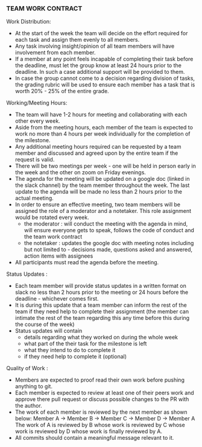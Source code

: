 ### TEAM WORK CONTRACT


Work Distribution:


- At the start of the week the team will decide on the effort required for each task and assign them evenly to all members.
- Any task involving insight/opinion of all team members will have involvement from each member.
- If a member at any point feels incapable of completing their task before the deadline, must let the group know at least 24 hours prior to the deadline. In such a case additional support will be provided to them.
- In case the group cannot come to a decision regarding division of tasks, the grading rubric will be used to ensure each member has a task that is worth 20% - 25% of the entire grade.


Working/Meeting Hours:


- The team will have 1-2 hours for meeting and collaborating with each other every week.
- Aside from the meeting hours, each member of the team is expected to work no more than 4 hours per week individually for the completion of the milestone.
- Any additional meeting hours required can be requested by a team member and discussed and agreed upon by the entire team if the request is valid.
- There will be two meetings per week - one will be held in person early in the week and the other on zoom on Friday evenings.
- The agenda for the meeting will be updated on a google doc (linked in the slack channel) by the team member throughout the week. The last update to the agenda will be made no less than 2 hours prior to the actual meeting.
- In order to ensure an effective meeting, two team members will be assigned the role of a moderator and a notetaker. This role assignment would be rotated every week.
    - the moderator : will conduct the meeting with the agenda in mind, will ensure everyone gets to speak, follows the code of conduct and the team work contract
    - the notetaker : updates the google doc with meeting notes including but not limited to - decisions made, questions asked and answered, action items with assignees
- All participants must read the agenda before the meeting.


Status Updates :


- Each team member will provide status updates in a written format on slack no less than 2 hours prior to the meeting or 24 hours before the deadline - whichever comes first.
- It is during this update that a team member can inform the rest of the team if they need help to complete their assignment (the member can intimate the rest of the team regarding this any time before this during the course of the week)
- Status updates will contain
    - details regarding what they worked on during the whole week
    - what part of the their task for the milestone is left
    - what they intend to do to complete it
    - if they need help to complete it (optional)


Quality of Work :


- Members are expected to proof read their own work before pushing anything to git.
- Each member is expected to review at least one of their peers work and approve there pull request or discuss possible changes to the PR with the author.
- The work of each member is reviewed by the next member as shown below:
Member A -> Member B -> Member C -> Member D -> Member A
The work of A is reviewed by B whose work is reviewed by C whose work is reviewed by D whose work is finally reviewed by A.
- All commits should contain a meaningful message relevant to it.

